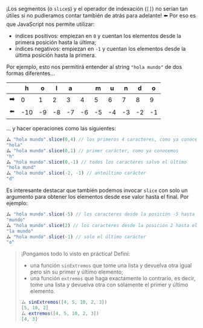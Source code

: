¡Los segmentos (o `slice`s) y el operador de indexación (`[]`) no serían tan útiles si no pudieramos contar también de atrás para adelante! :arrow_left: Por eso es que JavaScript nos permite utilizar:

 * índices positivos: empiezan en `0` y cuentan los elementos desde la primera posición hasta la última;
 * índices negativos: empiezan en `-1` y cuentan los elementos desde la última posición hasta la primera.

Por ejemplo, esto nos permitirá entender al string `"hola mundo"` de dos formas diferentes...

<table class="table table-bordered">
<thead>
  <tr>
    <th></th>
    <th>h</th>
    <th>o</th>
    <th>l</th>
    <th>a</th>
    <th></th>
    <th>m</th>
    <th>u</th>
    <th>n</th>
    <th>d</th>
    <th>o</th>
  </tr>
</thead>
<tbody>
  <tr>
    <td>➡️</td>
    <td>0</td>
    <td>1</td>
    <td>2</td>
    <td>3</td>
    <td>4</td>
    <td>5</td>
    <td>6</td>
    <td>7</td>
    <td>8</td>
    <td>9</td>
  </tr>
  <tr>
    <td>⬅️</td>
    <td>-10</td>
    <td>-9</td>
    <td>-8</td>
    <td>-7</td>
    <td>-6</td>
    <td>-5</td>
    <td>-4</td>
    <td>-3</td>
    <td>-2</td>
    <td>-1</td>
  </tr>
</tbody>
</table>


... y hacer operaciones como las siguientes: 

```javascript
ム "hola mundo".slice(0,4) // los primeros 4 caracteres, como ya conocemos
"hola" 
ム "hola mundo".slice(0,1) // primer carácter, como ya conocemos
"h" 
ム "hola mundo".slice(0,-1) // todos los caracteres salvo el último
"hola mund" 
ム "hola mundo".slice(-2, -1) // anteúltimo carácter
"d"
```

Es interesante destacar que también podemos invocar `slice` con solo un argumento para obtener los elementos desde ese valor hasta el final. Por ejemplo:

```javascript
ム "hola mundo".slice(-5) // los caracteres desde la posición -5 hasta el final, es decir, los últimos 5 caracteres
"mundo"
ム "hola mundo".slice(2) // los caracteres desde la posición 2 hasta el final
"la mundo"
ム "hola mundo".slice(-1) // solo el último carácter
"o"
```

> ¡Pongamos todo lo visto en práctica! Definí: 
> 
>  * una función `sinExtremos` que tome una lista y devuelva otra igual pero sin su primer y último elemento;
>  * una función `extremos` que haga exactamente lo contrario, es decir, tome una lista y devuelva otra con solamente el primer y último elemento. 
> 
> ```javascript
> ム sinExtremos([4, 5, 10, 2, 3])
> [5, 10, 2]
> ム extremos([4, 5, 10, 2, 3])
> [4, 3]
> ```